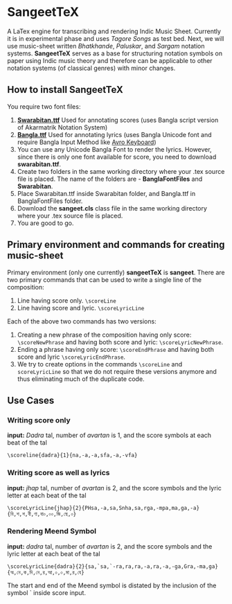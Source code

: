 # SangeetTeX

A LaTex engine for transcribing and rendering Indic Music Sheet. Currently it is in experimental phase and uses _Tagore Songs_ as test bed. Next, we will use music-sheet written _Bhatkhande_, _Paluskar_, and _Sargam_ notation systems. **SangeetTeX** serves as a base for structuring notation symbols on paper using Indic music theory and therefore can be applicable to other notation systems (of classical genres) with minor changes.

## How to install SangeetTeX

You require two font files:
1. [**Swarabitan.ttf**](https://rabindra-rachanabali.nltr.org/node/1) Used for annotating scores (uses Bangla script version of Akarmatrik Notation System)
2. [**Bangla.ttf**](https://www.omicronlab.com/bangla-fonts.html) Used for annotating lyrics (uses Bangla Unicode font and require Bangla Input Method like [Avro Keyboard](https://www.omicronlab.com/avro-keyboard.html))
3. You can use any Unicode Bangla Font to render the lyrics. However, since there is only one font available for score, you need to download **swarabitan.ttf**.
4. Create two folders in the same working directory where your .tex source file is placed. The name of the folders are - **BanglaFontFiles** and **Swarabitan**.
5. Place Swarabitan.ttf inside Swarabitan folder, and Bangla.ttf in BanglaFontFiles folder.
6. Download the **sangeet.cls** class file in the same working directory where your .tex source file is placed.
7. You are good to go.

## Primary environment and commands for creating music-sheet

Primary environment (only one currently) **sangeetTeX** is **sangeet**. There are two primary commands that can be used to write a single line of the composition:

1. Line having score only. `\scoreLine`
2. Line having score and lyric. `\scoreLyricLine`

Each of the above two commands has two versions:

1. Creating a new phrase of the composition having only score: `\scoreNewPhrase` and having both score and lyric: `\scoreLyricNewPhrase`.
2. Ending a phrase having only score: `\scoreEndPhrase` and having both score and lyric `\scoreLyricEndPhrase`.
3. We try to create options in the commands `\scoreLine` and `scoreLyricLine` so that we do not require these versions anymore and thus eliminating much of the duplicate code.

## Use Cases

### Writing score only

**input:** _Dadra_ tal, number of _avartan_ is 1, and the score symbols at each beat of the tal

`\scoreline{dadra}{1}{na,-a,-a,sfa,-a,-vfa}`

### Writing score as well as lyrics

**input:** _jhap_ tal, number of _avartan_ is 2, and the score symbols and the lyric letter at each beat of the tal

`\scoreLyricLine{jhap}{2}{PHsa,-a,sa,Snha,sa,rga,-mpa,ma,ga,-a}{বি,শ,শ,বী,ণা,বা০,০০,জি,ছে,০}`

### Rendering Meend Symbol

**input:** _dadra_ tal, number of _avartan_ is 2, and the score symbols and the lyric letter at each beat of the tal

``\scoreLyricLine{dadra}{2}{sa,`sa,`-ra,ra,ra,-a,ra,-a,-ga,Gra,-ma,ga}{অ,নে,ক,দি,নে,র,আ,০,০,মা,র,যে}``

The start and end of the Meend symbol is distated by the inclusion of the symbol ` inside score input.
